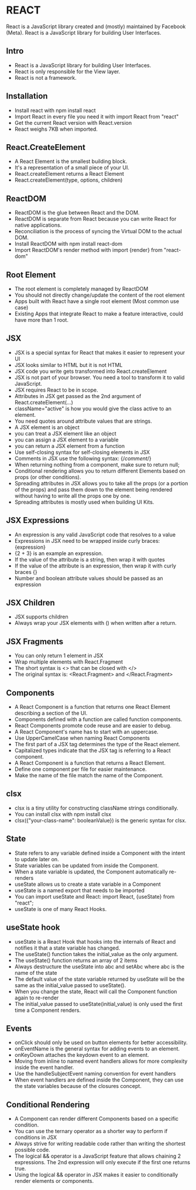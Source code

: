 # REACT

React is a JavaScript library created and (mostly) maintained by Facebook (Meta).
React is a JavaScript library for building User Interfaces.

## Intro

- React is a JavaScript library for building User Interfaces.
- React is only responsible for the View layer.
- React is not a framework.

## Installation

- Install react with npm install react
- Import React in every file you need it with import React from "react"
- Get the current React version with React.version
- React weighs 7KB when imported.

## React.CreateElement

- A React Element is the smallest building block.
- It's a representation of a small piece of your UI.
- React.createElement returns a React Element
- React.createElement(type, options, children)

## ReactDOM

- ReactDOM is the glue between React and the DOM.
- ReactDOM is separate from React because you can write React for native applications.
- Reconciliation is the process of syncing the Virtual DOM to the actual DOM.
- Install ReactDOM with npm install react-dom
- Import ReactDOM's render method with import {render} from "react-dom"

## Root Element

- The root element is completely managed by ReactDOM
- You should not directly change/update the content of the root element
- Apps built with React have a single root element (Most common use case)
- Existing Apps that integrate React to make a feature interactive, could have more than 1 root.

## JSX

- JSX is a special syntax for React that makes it easier to represent your UI
- JSX looks similar to HTML but it is not HTML
- JSX code you write gets transformed into React.createElement
- JSX is not part of your browser. You need a tool to transform it to valid JavaScript.
- JSX requires React to be in scope.
- Attributes in JSX get passed as the 2nd argument of React.createElement(...)
- className="active" is how you would give the class active to an element.
- You need quotes around attribute values that are strings.
- A JSX element is an object
- you can treat a JSX element like an object
- you can assign a JSX element to a variable
- you can return a JSX element from a function
- Use self-closing syntax for self-closing elements in JSX
- Comments in JSX use the following syntax: {/_comment_/}
- When returning nothing from a component, make sure to return null;
- Conditional rendering allows you to return different Elements based on props (or other conditions).
- Spreading attributes in JSX allows you to take all the props (or a portion of the props) and pass them down to the element being rendered without having to write all the props one by one.
- Spreading attributes is mostly used when building UI Kits.

## JSX Expressions

- An expression is any valid JavaScript code that resolves to a value
- Expressions in JSX need to be wrapped inside curly braces: {expression}
- {2 + 3} is an example an expression.
- If the value of the attribute is a string, then wrap it with quotes
- If the value of the attribute is an expression, then wrap it with curly braces {}
- Number and boolean attribute values should be passed as an expression

## JSX Children

- JSX supports children
- Always wrap your JSX elements with () when written after a return.

## JSX Fragments

- You can only return 1 element in JSX
- Wrap multiple elements with React.Fragment
- The short syntax is <> that can be closed with </>
- The original syntax is: <React.Fragment> and </React.Fragment>

## Components

- A React Component is a function that returns one React Element describing a section of the UI.
- Components defined with a function are called function components.
- React Components promote code reuse and are easier to debug.
- A React Component's name has to start with an uppercase.
- Use UpperCamelCase when naming React Components
- The first part of a JSX tag determines the type of the React element.
- Capitalized types indicate that the JSX tag is referring to a React component.
- A React Component is a function that returns a React Element.
- Define one component per file for easier maintenance.
- Make the name of the file match the name of the Component.

## clsx

- clsx is a tiny utility for constructing className strings conditionally.
- You can install clsx with npm install clsx
- clsx({"your-class-name": booleanValue}) is the generic syntax for clsx.

## State

- State refers to any variable defined inside a Component with the intent to update later on.
- State variables can be updated from inside the Component.
- When a state variable is updated, the Component automatically re-renders
- useState allows us to create a state variable in a Component
- useState is a named export that needs to be imported
- You can import useState and React: import React, {useState} from "react";
- useState is one of many React Hooks.

## useState hook

- useState is a React Hook that hooks into the internals of React and notifies it that a state variable has changed.
- The useState() function takes the initial_value as the only argument.
- The useState() function returns an array of 2 items
- Always destructure the useState into abc and setAbc where abc is the name of the state
- The default value of the state variable returned by useState will be the same as the initial_value passed to useState().
- When you change the state, React will call the Component function again to re-render
- The initial_value passed to useState(initial_value) is only used the first time a Component renders.

## Events

- onClick should only be used on button elements for better accessibility.
- onEventName is the general syntax for adding events to an element.
- onKeyDown attaches the keydown event to an element.
- Moving from inline to named event handlers allows for more complexity inside the event handler.
- Use the handleSubjectEvent naming convention for event handlers
- When event handlers are defined inside the Component, they can use the state variables because of the closures concept.

## Conditional Rendering

- A Component can render different Components based on a specific condition.
- You can use the ternary operator as a shorter way to perform if conditions in JSX
- Always strive for writing readable code rather than writing the shortest possible code.
- The logical && operator is a JavaScript feature that allows chaining 2 expressions. The 2nd expression will only execute if the first one returns true.
- Using the logical && operator in JSX makes it easier to conditionally render elements or components.
